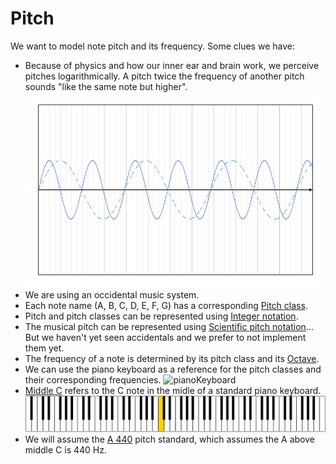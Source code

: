 # Pitch

We want to model note pitch and its frequency. Some clues we have:

- Because of physics and how our inner ear and brain work, we perceive pitches logarithmically. A pitch twice the frequency of another pitch sounds "like the same note but higher".
  ![notesFrequencie](noteFrequencies.png)
- We are using an occidental music system.
- Each note name (A, B, C, D, E, F, G) has a corresponding [Pitch class](https://en.wikipedia.org/wiki/Pitch_class).
- Pitch and pitch classes can be represented using  [Integer notation](https://en.wikipedia.org/wiki/Pitch_class#Integer_notation).
- The musical pitch can be represented using [Scientific pitch notation](https://en.wikipedia.org/wiki/Scientific_pitch_notation)... But we haven't yet seen accidentals and we prefer to not implement them yet. 
- The frequency of a note is determined by its pitch class and its [Octave](https://en.wikipedia.org/wiki/Octave).
- We can use the piano keyboard as a reference for the pitch classes and their corresponding frequencies.
  ![pianoKeyboard](pianoKeyboard.png)
- [Middle C](https://en.wikipedia.org/wiki/C_(musical_note)#Middle_C) refers to the C note in the midle of a standard piano keyboard.
  ![img.png](middleC.png)
- We will assume the [A 440](https://en.wikipedia.org/wiki/A440_(pitch_standard)) pitch standard, which assumes the A above middle C is 440 Hz.